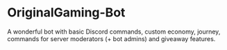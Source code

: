 # OriginalGaming-Bot
A wonderful bot with basic Discord commands, custom economy, journey, commands for server moderators (+ bot admins) and giveaway features.
